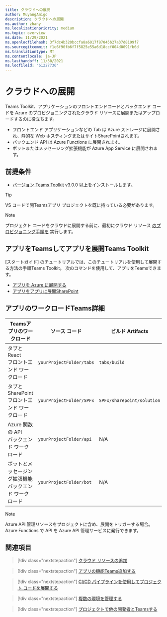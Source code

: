 ```yaml
---
title: クラウドへの展開
author: MuyangAmigo
description: クラウドへの展開
ms.author: zhany
ms.localizationpriority: medium
ms.topic: overview
ms.date: 11/29/2021
ms.openlocfilehash: 3f7dc4b320bccfa8a6017f87045b27a37d8199f7
ms.sourcegitcommit: f1e6f90fb6f7f5825e55a6d18ccf004d0091fb6d
ms.translationtype: MT
ms.contentlocale: ja-JP
ms.lasthandoff: 11/30/2021
ms.locfileid: "61227736"
---
```

# <a name="deploy-to-the-cloud"></a>クラウドへの展開

Teams Toolkit、アプリケーションのフロントエンドコードとバックエンド コードを Azure のプロビジョニングされたクラウド リソースに展開またはアップロードするのに役立ちます。

* フロントエンド アプリケーションなどの Tab は Azure ストレージに展開され、静的な Web ホスティングまたはサイトSharePointされます。
* バックエンド API は Azure Functions に展開されます。
* ボットまたはメッセージング拡張機能が Azure App Service に展開されます。

## <a name="prerequisite"></a>前提条件

* [バージョン Teams Toolkit](https://marketplace.visualstudio.com/items?itemName=TeamsDevApp.ms-teams-vscode-extension) v3.0.0 以上をインストールします。

> [!TIP]
> VS コードで開Teamsアプリ プロジェクトを既に持っている必要があります。

> [!NOTE]
> プロジェクト コードをクラウドに展開する前に、最初にクラウド リソース [のプロビジョニング手順を](provision.md) 実行します。


## <a name="deploy-teams-apps-using-teams-toolkit"></a>アプリをTeamsしてアプリを展開Teams Toolkit

[スタートガイド] のチュートリアルでは、このチュートリアルを使用して展開する方法の手順Teams Toolkit。 次のコマンドを使用して、アプリをTeamsできます。

* [アプリを Azure に展開する](/microsoftteams/platform/sbs-gs-javascript?tabs=vscode%2Cvsc%2Cviscode%2Cvcode&tutorial-step=8&branch)
* [アプリをアプリに展開SharePoint](/microsoftteams/platform/sbs-gs-spfx?tabs=vscode%2Cviscode&tutorial-step=4&branch)

## <a name="details-on-teams-app-workloads"></a>アプリのワークロードTeams詳細

| Teamsアプリのワークロード| ソース コード | ビルド Artifacts| ターゲット リソース |
|-------------|----------|---------------|---------------|
|タブとReact </br> フロントエンド ワークロード| `yourProjectFolder/tabs`| `tabs/build` |Azure Storage |
|タブとSharePoint </br> フロントエンド ワークロード | `yourProjectFolder/SPFx`| `SPFx/sharepoint/solution` |SharePoint アプリ カタログ |
|Azure 関数の API </br> バックエンド ワークロード | `yourProjectFolder/api`| N/A |Azure Functions |
|ボットとメッセージング拡張機能 </br> バックエンド ワークロード | `yourProjectFolder/bot` | N/A | Azure App Service |

> [!NOTE]
> Azure API 管理リソースをプロジェクトに含め、展開をトリガーする場合。 Azure Functions で API を Azure API 管理サービスに発行できます。

## <a name="see-also"></a>関連項目

> [!div class="nextstepaction"]
> [クラウド リソースの追加](add-resource.md)

> [!div class="nextstepaction"]
> [アプリの機能Teams追加する](add-capability.md)

> [!div class="nextstepaction"]
> [CI/CD パイプラインを使用してプロジェクト コードを展開する](use-CICD-template.md)

> [!div class="nextstepaction"]
> [複数の環境を管理する](TeamsFx-multi-env.md)

> [!div class="nextstepaction"]
> [プロジェクトで他の開発者とTeamsする](TeamsFx-collaboration.md)
